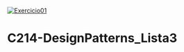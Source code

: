 [![Exercicio01](https://github.com/G-ilian/C214-DesignPatterns_Lista3/actions/workflows/Lista03.yml/badge.svg)](https://github.com/G-ilian/C214-DesignPatterns_Lista3/actions)
# C214-DesignPatterns_Lista3

